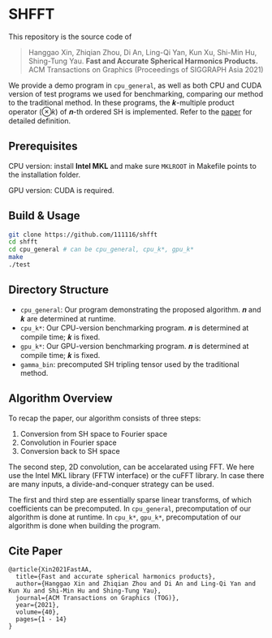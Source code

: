 # SHFFT

This repository is the source code of

>  Hanggao Xin, Zhiqian Zhou, Di An, Ling-Qi Yan, Kun Xu, Shi-Min Hu, Shing-Tung Yau. **Fast and Accurate Spherical Harmonics Products.** ACM Transactions on Graphics (Proceedings of SIGGRAPH Asia 2021)

We provide a demo program in `cpu_general`, as well as both CPU and CUDA version of test programs we used for benchmarking, comparing our method to the traditional method. In these programs, the 𝒌-multiple product operator (⊗𝑘) of 𝒏-th ordered SH is implemented. Refer to the [paper](https://sites.cs.ucsb.edu/~lingqi/publications/paper_shmultprod.pdf) for detailed definition.

## Prerequisites

CPU version: install **Intel MKL** and make sure `MKLROOT` in Makefile points to the installation folder.

GPU version: CUDA is required.

## Build & Usage

```bash
git clone https://github.com/111116/shfft
cd shfft
cd cpu_general # can be cpu_general, cpu_k*, gpu_k*
make
./test
```

## Directory Structure

- `cpu_general`: Our program demonstrating the proposed algorithm. 𝒏 and 𝒌 are determined at runtime.
- `cpu_k*`: Our CPU-version benchmarking program. 𝒏 is determined at compile time; 𝒌 is fixed.
- `gpu_k*`: Our GPU-version benchmarking program. 𝒏 is determined at compile time; 𝒌 is fixed.
- `gamma_bin`: precomputed SH tripling tensor used by the traditional method.

## Algorithm Overview

To recap the paper, our algorithm consists of three steps:

1. Conversion from SH space to Fourier space
2. Convolution in Fourier space 
3. Conversion back to SH space

The second step, 2D convolution, can be accelarated using FFT. We here use the Intel MKL library (FFTW interface) or the cuFFT library. In case there are many inputs, a divide-and-conquer strategy can be used.

The first and third step are essentially sparse linear transforms, of which coefficients can be precomputed. In `cpu_general`, precomputation of our algorithm is done at runtime. In `cpu_k*`, `gpu_k*`, precomputation of our algorithm is done when building the program. 

## Cite Paper

```plain
@article{Xin2021FastAA,
  title={Fast and accurate spherical harmonics products},
  author={Hanggao Xin and Zhiqian Zhou and Di An and Ling-Qi Yan and Kun Xu and Shi-Min Hu and Shing-Tung Yau},
  journal={ACM Transactions on Graphics (TOG)},
  year={2021},
  volume={40},
  pages={1 - 14}
}
```

